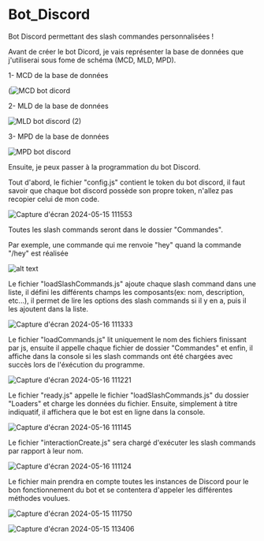 # Bot_Discord
Bot Discord permettant des slash commandes personnalisées !

Avant de créer le bot Dicord, je vais représenter la base de données que j'utiliserai sous fome de schéma (MCD, MLD, MPD).

1- MCD de la base de données

(![MCD bot dicord](https://github.com/RyanLacaze/Bot_Discord/assets/157478500/3a81db2f-0d69-4735-8be0-c8461a218755)

2- MLD de la base de données

![MLD bot discord (2)](https://github.com/RyanLacaze/Bot_Discord/assets/157478500/595d1b76-7513-4090-a77c-37461445d16b)

3- MPD de la base de données

![MPD bot discord](https://github.com/RyanLacaze/Bot_Discord/assets/157478500/ca1e45c6-def1-4ee7-9a1e-7520cf65108e)

Ensuite, je peux passer à la programmation du bot Discord.

Tout d'abord, le fichier "config.js" contient le token du bot discord, il faut savoir que chaque bot discord possède son propre token, n'allez pas recopier celui de mon code.

![Capture d'écran 2024-05-15 111553](https://github.com/RyanLacaze/Bot_Discord/assets/157478500/1e7e5d71-3e1d-43d7-b86c-4e976e5b5ff2)

Toutes les slash commands seront dans le dossier "Commandes".

Par exemple, une commande qui me renvoie "hey" quand la commande "/hey" est réalisée

![alt text](https://imagizer.imageshack.com/v2/375x397q90/r/923/iwDPfi.png)

Le fichier "loadSlashCommands.js" ajoute chaque slash command dans une liste, il défini les différents champs les composants(ex: nom, description, etc...),
il permet de lire les options des slash commands si il y en a, puis il les ajoutent dans la liste.

![Capture d'écran 2024-05-16 111333](https://github.com/RyanLacaze/Bot_Discord/assets/157478500/64ffa746-c90c-4b3d-9312-bd86b0bf01ca)

Le fichier "loadCommands.js" lit uniquement le nom des fichiers finissant par js, ensuite il appelle chaque fichier de dossier "Commandes" et enfin,
il affiche dans la console si les slash commands ont été chargées avec succès lors de l'éxécution du programme.

![Capture d'écran 2024-05-16 111221](https://github.com/RyanLacaze/Bot_Discord/assets/157478500/e52cc38d-cb9b-4c43-8b65-412763f3700b)

Le fichier "ready.js" appelle le fichier "loadSlashCommands.js" du dossier "Loaders" et charge les données du fichier. Ensuite, simplement à titre indiquatif,
il affichera que le bot est en ligne dans la console.

![Capture d'écran 2024-05-16 111145](https://github.com/RyanLacaze/Bot_Discord/assets/157478500/80a6ab1b-2d66-47af-b758-1cdcdec427c2)

Le fichier "interactionCreate.js" sera chargé d'exécuter les slash commands par rapport à leur nom.

![Capture d'écran 2024-05-16 111124](https://github.com/RyanLacaze/Bot_Discord/assets/157478500/3c3463b1-152d-4666-a41a-0bace0012a73)

Le fichier main prendra en compte toutes les instances de Discord pour le bon fonctionnement du bot et se contentera d'appeler les différentes méthodes voulues.

![Capture d'écran 2024-05-15 111750](https://github.com/RyanLacaze/Bot_Discord/assets/157478500/01f92a48-3b7f-42c2-8813-fe1ce792d6af)

![Capture d'écran 2024-05-15 113406](https://github.com/RyanLacaze/Bot_Discord/assets/157478500/65c9d24c-fc24-42db-a8b3-ccc5adbbf48d)

